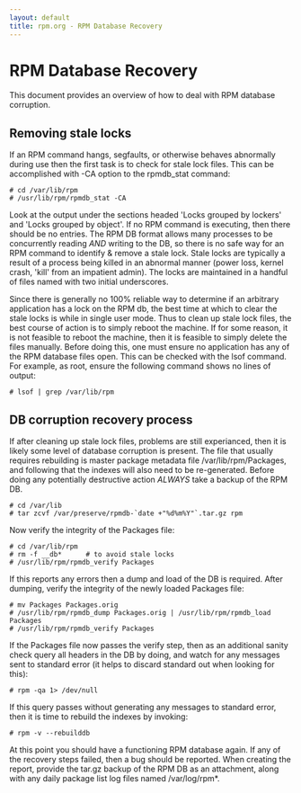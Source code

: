 ```yaml
---
layout: default
title: rpm.org - RPM Database Recovery
---
```

# RPM Database Recovery
This document provides an overview of how to deal with RPM database corruption.

## Removing stale locks

If an RPM command hangs, segfaults, or otherwise behaves abnormally during use then the first task is to check for stale lock files. This can be accomplished with -CA option to the rpmdb_stat command:

```
# cd /var/lib/rpm
# /usr/lib/rpm/rpmdb_stat -CA
```

Look at the output under the sections headed 'Locks grouped by lockers' and 'Locks grouped by object'. If no RPM command is executing, then there should be no entries. The RPM DB format allows many processes to be concurrently reading *AND* writing to the DB, so there is no safe way for an RPM command to identify & remove a stale lock. Stale locks are typically a result of a process being killed in an abnormal manner (power loss, kernel crash, 'kill' from an impatient admin). The locks are maintained in a handful of files named with two initial underscores.

Since there is generally no 100% reliable way to determine if an arbitrary application has a lock on the RPM db, the best time at which to clear the stale locks is while in single user mode. Thus to clean up stale lock files, the best course of action is to simply reboot the machine. If for some reason, it is not feasible to reboot the machine, then it is feasible to simply delete the files manually. Before doing this, one must ensure no application has any of the RPM database files open. This can be checked with the lsof command. For example, as root, ensure the following command shows no lines of output:

```
# lsof | grep /var/lib/rpm
```

## DB corruption recovery process
If after cleaning up stale lock files, problems are still experianced, then it is likely some level of database corruption is present. The file that usually requires rebuilding is master package metadata file /var/lib/rpm/Packages, and following that the indexes will also need to be re-generated. Before doing any potentially destructive action *ALWAYS* take a backup of the RPM DB.

```
# cd /var/lib
# tar zcvf /var/preserve/rpmdb-`date +"%d%m%Y"`.tar.gz rpm
```

Now verify the integrity of the Packages file:

```
# cd /var/lib/rpm
# rm -f __db*      # to avoid stale locks
# /usr/lib/rpm/rpmdb_verify Packages
```

If this reports any errors then a dump and load of the DB is required. After dumping, verify the integrity of the newly loaded Packages file:

```
# mv Packages Packages.orig
# /usr/lib/rpm/rpmdb_dump Packages.orig | /usr/lib/rpm/rpmdb_load Packages
# /usr/lib/rpm/rpmdb_verify Packages
```

If the Packages file now passes the verify step, then as an additional sanity check query all headers in the DB by doing, and watch for any messages sent to standard error (it helps to discard standard out when looking for this):

```
# rpm -qa 1> /dev/null
```

If this query passes without generating any messages to standard error, then it is time to rebuild the indexes by invoking:

```
# rpm -v --rebuilddb
```

At this point you should have a functioning RPM database again. If any of the recovery steps failed, then a bug should be reported. When creating the report, provide the tar.gz backup of the RPM DB as an attachment, along with any daily package list log files named /var/log/rpm*. 
